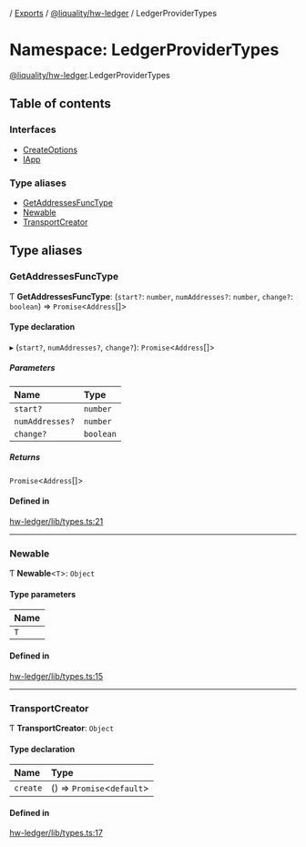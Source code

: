 [](../README.md) / [Exports](../modules.md) / [@liquality/hw-ledger](liquality_hw_ledger.md) / LedgerProviderTypes

# Namespace: LedgerProviderTypes

[@liquality/hw-ledger](liquality_hw_ledger.md).LedgerProviderTypes

## Table of contents

### Interfaces

- [CreateOptions](../interfaces/liquality_hw_ledger.LedgerProviderTypes.CreateOptions.md)
- [IApp](../interfaces/liquality_hw_ledger.LedgerProviderTypes.IApp.md)

### Type aliases

- [GetAddressesFuncType](liquality_hw_ledger.LedgerProviderTypes.md#getaddressesfunctype)
- [Newable](liquality_hw_ledger.LedgerProviderTypes.md#newable)
- [TransportCreator](liquality_hw_ledger.LedgerProviderTypes.md#transportcreator)

## Type aliases

### GetAddressesFuncType

Ƭ **GetAddressesFuncType**: (`start?`: `number`, `numAddresses?`: `number`, `change?`: `boolean`) => `Promise`<`Address`[]\>

#### Type declaration

▸ (`start?`, `numAddresses?`, `change?`): `Promise`<`Address`[]\>

##### Parameters

| Name | Type |
| :------ | :------ |
| `start?` | `number` |
| `numAddresses?` | `number` |
| `change?` | `boolean` |

##### Returns

`Promise`<`Address`[]\>

#### Defined in

[hw-ledger/lib/types.ts:21](https://github.com/liquality/chainabstractionlayer/blob/c190aa67/packages/hw-ledger/lib/types.ts#L21)

___

### Newable

Ƭ **Newable**<`T`\>: `Object`

#### Type parameters

| Name |
| :------ |
| `T` |

#### Defined in

[hw-ledger/lib/types.ts:15](https://github.com/liquality/chainabstractionlayer/blob/c190aa67/packages/hw-ledger/lib/types.ts#L15)

___

### TransportCreator

Ƭ **TransportCreator**: `Object`

#### Type declaration

| Name | Type |
| :------ | :------ |
| `create` | () => `Promise`<`default`\> |

#### Defined in

[hw-ledger/lib/types.ts:17](https://github.com/liquality/chainabstractionlayer/blob/c190aa67/packages/hw-ledger/lib/types.ts#L17)
